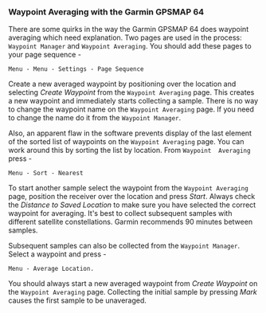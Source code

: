 ### Waypoint Averaging with the Garmin GPSMAP 64

There are some quirks in the way the Garmin GPSMAP 64 does waypoint averaging 
which need explanation. Two pages are used in the process: `Waypoint Manager` 
and `Waypoint Averaging`. You should add these pages to your page sequence -

    Menu - Menu - Settings - Page Sequence

Create a new averaged waypoint by positioning over the location and 
selecting *Create Waypoint* from the `Waypoint Averaging` page. 
This creates a new waypoint and immediately starts collecting a sample. 
There is no way to change the waypoint name on the `Waypoint Averaging` 
page. If you need to change the name do it from the `Waypoint Manager`. 

Also, an apparent flaw in the software prevents display of the last 
element of the sorted list of waypoints on the `Waypoint Averaging` page. 
You can work around this by sorting the list by location. From `Waypoint 
Averaging` press -

    Menu - Sort - Nearest

To start another sample select the waypoint from the `Waypoint Averaging` 
page, position the receiver over the location and press *Start*. Always 
check the *Distance to Saved Location* to make sure you have selected the 
correct waypoint for averaging. It's best to collect subsequent samples 
with different satellite constellations. Garmin recommends 90 minutes 
between samples. 

Subsequent samples can also be collected from the `Waypoint Manager`. 
Select a waypoint and press -
 
    Menu - Average Location.
    
You should always start a new averaged waypoint from *Create Waypoint* on the 
`Waypoint Averaging` page. Collecting the initial sample by pressing *Mark* causes 
the first sample to be unaveraged.
